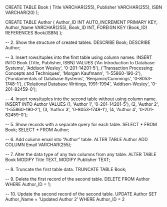 CREATE TABLE Book (
    Title VARCHAR(255),
    Publisher VARCHAR(255),
    ISBN VARCHAR(20)
);

CREATE TABLE Author (
    Author_ID INT AUTO_INCREMENT PRIMARY KEY,
    Author_Name VARCHAR(255),
    Book_ID INT,
    FOREIGN KEY (Book_ID) REFERENCES Book(ISBN)
);

-- 2. Show the structure of created tables.
DESCRIBE Book;
DESCRIBE Author;

-- 3. Insert rows/tuples into the first table using column names.
INSERT INTO Book (Title, Publisher, ISBN) VALUES
('An Introduction to Database Systems', 'Addison Wesley', '0-201-14201-5'),
('Transaction Processing: Concepts and Techniques', 'Morgan Kaufmann', '1-55860-190-2'),
('Fundamentals of Database Systems', 'Benjamin/Cummings', '0-8053-1748-1'),
('Relational Database Writings, 1991-1994', 'Addison-Wesley', '0-201-82459-0');

-- 4. Insert rows/tuples into the second table without using column name.
INSERT INTO Author VALUES
(1, 'Author 1', '0-201-14201-5'),
(2, 'Author 2', '1-55860-190-2'),
(3, 'Author 3', '0-8053-1748-1'),
(4, 'Author 4', '0-201-82459-0');

-- 5. Show records with a separate query for each table.
SELECT * FROM Book;
SELECT * FROM Author;

-- 6. Add column email into “Author” table.
ALTER TABLE Author
ADD COLUMN Email VARCHAR(255);

-- 7. Alter the data type of any two columns from any table.
ALTER TABLE Book
MODIFY Title TEXT,
MODIFY Publisher TEXT;

-- 8. Truncate the first table data.
TRUNCATE TABLE Book;

-- 9. Delete the first record of the second table.
DELETE FROM Author WHERE Author_ID = 1;

-- 10. Update the second record of the second table.
UPDATE Author SET Author_Name = 'Updated Author 2' WHERE Author_ID = 2
